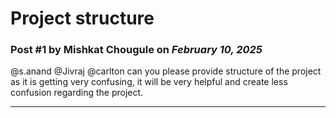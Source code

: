 # Project structure

### Post #1 by **Mishkat Chougule** on *February 10, 2025*
@s.anand @Jivraj @carlton can you please provide structure of the project as it is getting very confusing, it will be very helpful and create less confusion regarding the project.

---
